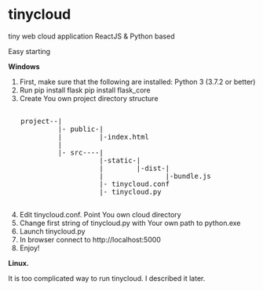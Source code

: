 # tinycloud
tiny web cloud application ReactJS &amp; Python based

Easy starting

<b>Windows</b>

1. First, make sure that the following are installed:
   Python 3 (3.7.2 or better)
2. Run 
   pip install flask
   pip install flask_core
3. Create You own project directory structure
<pre>
<tt>
   project--|
            |- public-|
            |         |-index.html
            |
            |- src----|
                      |-static-|
                      |        |-dist-|
                      |               |-bundle.js
                      |- tinycloud.conf
                      |- tinycloud.py
</tt>
</pre>
4. Edit tinycloud.conf. Point You own cloud directory
5. Change first string of tinycloud.py with Your own path to python.exe
6. Launch tinycloud.py
7. In browser connect to http://localhost:5000
8. Enjoy!

<b>Linux.</b>

It is too complicated way to run tinycloud. I described it later.
